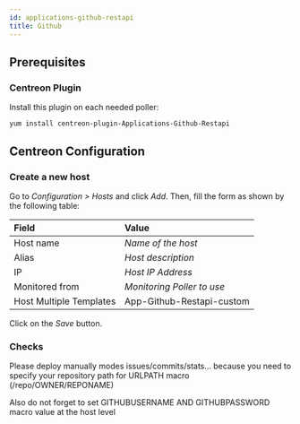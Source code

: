```yaml
---
id: applications-github-restapi
title: Github
---
```


## Prerequisites

### Centreon Plugin

Install this plugin on each needed poller:

``` shell
yum install centreon-plugin-Applications-Github-Restapi
```

## Centreon Configuration

### Create a new host

Go to *Configuration \> Hosts* and click *Add*. Then, fill the form as shown by
the following table:

| Field                   | Value                      |
| :---------------------- | :------------------------- |
| Host name               | *Name of the host*         |
| Alias                   | *Host description*         |
| IP                      | *Host IP Address*          |
| Monitored from          | *Monitoring Poller to use* |
| Host Multiple Templates | App-Github-Restapi-custom  |

Click on the *Save* button.

### Checks

Please deploy manually modes issues/commits/stats... because you need to specify
your repository path for URLPATH macro (/repo/OWNER/REPONAME)

Also do not forget to set GITHUBUSERNAME AND GITHUBPASSWORD macro value at the
host level
